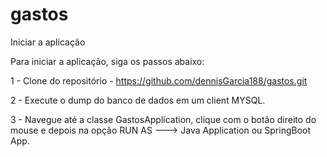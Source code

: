 # gastos
 Iniciar a aplicação 

Para iniciar a aplicação, siga os passos abaixo:

1 - Clone do repositório - 
https://github.com/dennisGarcia188/gastos.git

2 - Execute o dump do banco de dados em um client MYSQL.

3 - Navegue até a classe GastosApplication, clique com o botão direito do mouse e depois na opção RUN AS ---> Java Application ou SpringBoot App.
